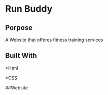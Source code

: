 # Run Buddy
## Porpose

<p> A Website that offeres fitness training services<p>

## Built With

<p>*Html<p>
  
<p>*CSS<P>

##Website
<p>
